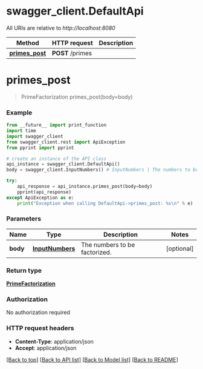 # swagger_client.DefaultApi

All URIs are relative to *http://localhost:8080*

Method | HTTP request | Description
------------- | ------------- | -------------
[**primes_post**](DefaultApi.md#primes_post) | **POST** /primes | 

# **primes_post**
> PrimeFactorization primes_post(body=body)



### Example
```python
from __future__ import print_function
import time
import swagger_client
from swagger_client.rest import ApiException
from pprint import pprint

# create an instance of the API class
api_instance = swagger_client.DefaultApi()
body = swagger_client.InputNumbers() # InputNumbers | The numbers to be factorized. (optional)

try:
    api_response = api_instance.primes_post(body=body)
    pprint(api_response)
except ApiException as e:
    print("Exception when calling DefaultApi->primes_post: %s\n" % e)
```

### Parameters

Name | Type | Description  | Notes
------------- | ------------- | ------------- | -------------
 **body** | [**InputNumbers**](InputNumbers.md)| The numbers to be factorized. | [optional] 

### Return type

[**PrimeFactorization**](PrimeFactorization.md)

### Authorization

No authorization required

### HTTP request headers

 - **Content-Type**: application/json
 - **Accept**: application/json

[[Back to top]](#) [[Back to API list]](../README.md#documentation-for-api-endpoints) [[Back to Model list]](../README.md#documentation-for-models) [[Back to README]](../README.md)

